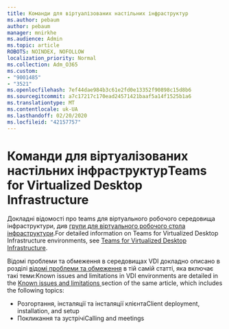 ```yaml
---
title: Команди для віртуалізованих настільних інфраструктур
ms.author: pebaum
author: pebaum
manager: mnirkhe
ms.audience: Admin
ms.topic: article
ROBOTS: NOINDEX, NOFOLLOW
localization_priority: Normal
ms.collection: Adm_O365
ms.custom:
- "9001485"
- "3521"
ms.openlocfilehash: 7ef44dae984b3c61e2fd0e13352f90898c15d8b6
ms.sourcegitcommit: a7c17217c170ead24571421baaf5a14f1525b1a6
ms.translationtype: MT
ms.contentlocale: uk-UA
ms.lasthandoff: 02/20/2020
ms.locfileid: "42157757"
---
```

# <a name="teams-for-virtualized-desktop-infrastructure"></a><span data-ttu-id="2a490-102">Команди для віртуалізованих настільних інфраструктур</span><span class="sxs-lookup"><span data-stu-id="2a490-102">Teams for Virtualized Desktop Infrastructure</span></span>

<span data-ttu-id="2a490-103">Докладні відомості про teams для віртуального робочого середовища інфраструктури, див [групи для віртуального робочого стола інфраструктури](https://docs.microsoft.com/en-us/microsoftteams/teams-for-vdi).</span><span class="sxs-lookup"><span data-stu-id="2a490-103">For detailed information on Teams for Virtualized Desktop Infrastructure environments, see [Teams for Virtualized Desktop Infrastructure](https://docs.microsoft.com/en-us/microsoftteams/teams-for-vdi).</span></span>

<span data-ttu-id="2a490-104">Відомі проблеми та обмеження в середовищах VDI докладно описано в розділі [відомі проблеми та обмеження](https://docs.microsoft.com/en-us/microsoftteams/teams-for-vdi#known-issues-and-limitations) в тій самій статті, яка включає такі теми:</span><span class="sxs-lookup"><span data-stu-id="2a490-104">Known issues and limitations in VDI environments are detailed in the [Known issues and limitations ](https://docs.microsoft.com/en-us/microsoftteams/teams-for-vdi#known-issues-and-limitations) section of the same article, which includes the following topics:</span></span>
 - <span data-ttu-id="2a490-105">Розгортання, інсталяції та інсталяції клієнта</span><span class="sxs-lookup"><span data-stu-id="2a490-105">Client deployment, installation, and setup</span></span>
 - <span data-ttu-id="2a490-106">Покликання та зустрічі</span><span class="sxs-lookup"><span data-stu-id="2a490-106">Calling and meetings</span></span>
